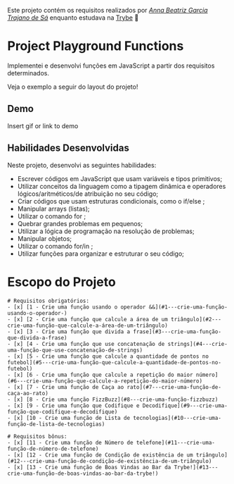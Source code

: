 Este projeto contém os requisitos realizados por _[Anna Beatriz Garcia Trajano de Sá](www.linkedin.com/in/anna-beatriz-trajano-de-sá)_ enquanto estudava na [Trybe](https://www.betrybe.com/) :rocket:

# Project Playground Functions

Implementei e desenvolvi funções em JavaScript a partir dos requisitos determinados.

Veja o exemplo a seguir do layout do projeto!

## Demo

Insert gif or link to demo

## Habilidades Desenvolvidas

Neste projeto, desenvolvi as seguintes habilidades:

- Escrever códigos em JavaScript que usam variáveis e tipos primitivos;
- Utilizar conceitos da linguagem como a tipagem dinâmica e operadores lógicos/aritméticos/de atribuição no seu código;
- Criar códigos que usam estruturas condicionais, como o if/else ;
- Manipular arrays (listas);
- Utilizar o comando for ;
- Quebrar grandes problemas em pequenos;
- Utilizar a lógica de programação na resolução de problemas;
- Manipular objetos;
- Utilizar o comando for/in ;
- Utilizar funções para organizar e estruturar o seu código;

# Escopo do Projeto

    # Requisitos obrigatórios:
    - [x] [1 - Crie uma função usando o operador &&](#1---crie-uma-função-usando-o-operador-)
    - [x] [2 - Crie uma função que calcule a área de um triângulo](#2---crie-uma-função-que-calcule-a-área-de-um-triângulo)
    - [x] [3 - Crie uma função que divida a frase](#3---crie-uma-função-que-divida-a-frase)
    - [x] [4 - Crie uma função que use concatenação de strings](#4---crie-uma-função-que-use-concatenação-de-strings)
    - [x] [5 - Crie uma função que calcule a quantidade de pontos no futebol](#5---crie-uma-função-que-calcule-a-quantidade-de-pontos-no-futebol)
    - [x] [6 - Crie uma função que calcule a repetição do maior número](#6---crie-uma-função-que-calcule-a-repetição-do-maior-número)
    - [x] [7 - Crie uma função de Caça ao rato](#7---crie-uma-função-de-caça-ao-rato)
    - [x] [8 - Crie uma função FizzBuzz](#8---crie-uma-função-fizzbuzz)
    - [x] [9 - Crie uma função que Codifique e Decodifique](#9---crie-uma-função-que-codifique-e-decodifique)
    - [x] [10 - Crie uma função de Lista de tecnologias](#10---crie-uma-função-de-lista-de-tecnologias)

    # Requisitos bônus:
    - [x] [11 - Crie uma função de Número de telefone](#11---crie-uma-função-de-número-de-telefone)
    - [x] [12 - Crie uma função de Condição de existência de um triângulo](#12---crie-uma-função-de-condição-de-existência-de-um-triângulo)
    - [x] [13 - Crie uma função de Boas Vindas ao Bar da Trybe!](#13---crie-uma-função-de-boas-vindas-ao-bar-da-trybe!)


